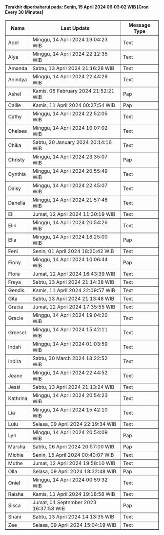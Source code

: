 #### Terakhir diperbaharui pada: Senin, 15 April 2024 06:03:02 WIB [Cron Every 30 Minutes]

<table border='1'><tr><th>Nama</th><th>Last Update</th><th>Message Type</th></tr><tr><td>Adel</td><td>Minggu, 14 April 2024 19:04:23 WIB</td><td>Text</td></tr><tr><td>Alya</td><td>Minggu, 14 April 2024 22:12:35 WIB</td><td>Text</td></tr><tr><td>Amanda</td><td>Sabtu, 13 April 2024 21:16:28 WIB</td><td>Text</td></tr><tr><td>Anindya</td><td>Minggu, 14 April 2024 22:44:29 WIB</td><td>Text</td></tr><tr><td>Ashel</td><td>Kamis, 08 February 2024 21:52:21 WIB</td><td>Pap</td></tr><tr><td>Callie</td><td>Kamis, 11 April 2024 00:27:54 WIB</td><td>Pap</td></tr><tr><td>Cathy</td><td>Minggu, 14 April 2024 22:52:05 WIB</td><td>Text</td></tr><tr><td>Chelsea</td><td>Minggu, 14 April 2024 10:07:02 WIB</td><td>Text</td></tr><tr><td>Chika</td><td>Sabtu, 20 January 2024 20:14:16 WIB</td><td>Text</td></tr><tr><td>Christy</td><td>Minggu, 14 April 2024 23:35:07 WIB</td><td>Pap</td></tr><tr><td>Cynthia</td><td>Minggu, 14 April 2024 20:55:49 WIB</td><td>Text</td></tr><tr><td>Daisy</td><td>Minggu, 14 April 2024 22:45:07 WIB</td><td>Text</td></tr><tr><td>Danella</td><td>Minggu, 14 April 2024 21:57:46 WIB</td><td>Text</td></tr><tr><td>Eli</td><td>Jumat, 12 April 2024 11:30:19 WIB</td><td>Text</td></tr><tr><td>Elin</td><td>Minggu, 14 April 2024 20:54:26 WIB</td><td>Text</td></tr><tr><td>Ella</td><td>Minggu, 14 April 2024 18:25:00 WIB</td><td>Pap</td></tr><tr><td>Feni</td><td>Senin, 01 April 2024 18:20:42 WIB</td><td>Text</td></tr><tr><td>Fiony</td><td>Minggu, 14 April 2024 10:06:44 WIB</td><td>Pap</td></tr><tr><td>Flora</td><td>Jumat, 12 April 2024 16:43:39 WIB</td><td>Text</td></tr><tr><td>Freya</td><td>Sabtu, 13 April 2024 21:14:38 WIB</td><td>Text</td></tr><tr><td>Gendis</td><td>Kamis, 11 April 2024 22:09:57 WIB</td><td>Text</td></tr><tr><td>Gita</td><td>Sabtu, 13 April 2024 21:13:48 WIB</td><td>Text</td></tr><tr><td>Gracia</td><td>Jumat, 12 April 2024 17:35:55 WIB</td><td>Text</td></tr><tr><td>Gracie</td><td>Minggu, 14 April 2024 19:04:20 WIB</td><td>Text</td></tr><tr><td>Greesel</td><td>Minggu, 14 April 2024 15:42:11 WIB</td><td>Text</td></tr><tr><td>Indah</td><td>Minggu, 14 April 2024 01:03:59 WIB</td><td>Text</td></tr><tr><td>Indira</td><td>Sabtu, 30 March 2024 18:22:52 WIB</td><td>Text</td></tr><tr><td>Jeane</td><td>Minggu, 14 April 2024 22:44:52 WIB</td><td>Text</td></tr><tr><td>Jessi</td><td>Sabtu, 13 April 2024 21:13:24 WIB</td><td>Text</td></tr><tr><td>Kathrina</td><td>Minggu, 14 April 2024 20:54:23 WIB</td><td>Text</td></tr><tr><td>Lia</td><td>Minggu, 14 April 2024 15:42:10 WIB</td><td>Text</td></tr><tr><td>Lulu</td><td>Selasa, 09 April 2024 22:19:34 WIB</td><td>Text</td></tr><tr><td>Lyn</td><td>Minggu, 14 April 2024 20:54:09 WIB</td><td>Pap</td></tr><tr><td>Marsha</td><td>Sabtu, 06 April 2024 20:57:00 WIB</td><td>Pap</td></tr><tr><td>Michie</td><td>Senin, 15 April 2024 00:40:07 WIB</td><td>Text</td></tr><tr><td>Muthe</td><td>Jumat, 12 April 2024 19:58:10 WIB</td><td>Text</td></tr><tr><td>Olla</td><td>Selasa, 09 April 2024 18:32:48 WIB</td><td>Pap</td></tr><tr><td>Oniel</td><td>Minggu, 14 April 2024 00:59:32 WIB</td><td>Text</td></tr><tr><td>Raisha</td><td>Kamis, 11 April 2024 19:18:58 WIB</td><td>Text</td></tr><tr><td>Sisca</td><td>Jumat, 01 September 2023 16:37:58 WIB</td><td>Pap</td></tr><tr><td>Shani</td><td>Sabtu, 13 April 2024 14:13:35 WIB</td><td>Text</td></tr><tr><td>Zee</td><td>Selasa, 09 April 2024 15:04:19 WIB</td><td>Text</td></tr></table>